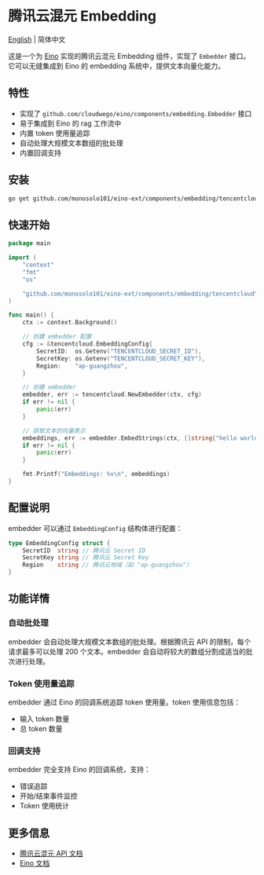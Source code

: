 # 腾讯云混元 Embedding

[English](README.md) | 简体中文

这是一个为 [Eino](https://github.com/cloudwego/eino) 实现的腾讯云混元 Embedding 组件，实现了 `Embedder` 接口。它可以无缝集成到 Eino 的 embedding 系统中，提供文本向量化能力。

## 特性

- 实现了 `github.com/cloudwego/eino/components/embedding.Embedder` 接口
- 易于集成到 Eino 的 rag 工作流中
- 内置 token 使用量追踪
- 自动处理大规模文本数组的批处理
- 内置回调支持

## 安装

```bash
go get github.com/monosolo101/eino-ext/components/embedding/tencentcloud
```

## 快速开始

```go
package main

import (
    "context"
    "fmt"
    "os"

    "github.com/monosolo101/eino-ext/components/embedding/tencentcloud"
)

func main() {
    ctx := context.Background()

    // 创建 embedder 配置
    cfg := &tencentcloud.EmbeddingConfig{
        SecretID:  os.Getenv("TENCENTCLOUD_SECRET_ID"),
        SecretKey: os.Getenv("TENCENTCLOUD_SECRET_KEY"),
        Region:    "ap-guangzhou",
    }

    // 创建 embedder
    embedder, err := tencentcloud.NewEmbedder(ctx, cfg)
    if err != nil {
        panic(err)
    }

    // 获取文本的向量表示
    embeddings, err := embedder.EmbedStrings(ctx, []string{"hello world", "bye world"})
    if err != nil {
        panic(err)
    }

    fmt.Printf("Embeddings: %v\n", embeddings)
}
```

## 配置说明

embedder 可以通过 `EmbeddingConfig` 结构体进行配置：

```go
type EmbeddingConfig struct {
    SecretID  string // 腾讯云 Secret ID
    SecretKey string // 腾讯云 Secret Key
    Region    string // 腾讯云地域（如 "ap-guangzhou"）
}
```

## 功能详情

### 自动批处理

embedder 会自动处理大规模文本数组的批处理。根据腾讯云 API 的限制，每个请求最多可以处理 200 个文本。embedder 会自动将较大的数组分割成适当的批次进行处理。

### Token 使用量追踪

embedder 通过 Eino 的回调系统追踪 token 使用量。token 使用信息包括：

- 输入 token 数量
- 总 token 数量

### 回调支持

embedder 完全支持 Eino 的回调系统，支持：

- 错误追踪
- 开始/结束事件监控
- Token 使用统计

## 更多信息

- [腾讯云混元 API 文档](https://cloud.tencent.com/document/product/1729/102832)
- [Eino 文档](https://github.com/cloudwego/eino)
